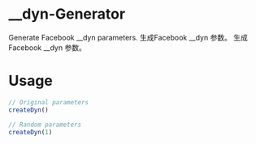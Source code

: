 # __dyn-Generator
Generate Facebook __dyn parameters. 生成Facebook __dyn 参数。 生成Facebook __dyn 参数。

# Usage
```JavaScript
// Original parameters
createDyn()

// Random parameters
createDyn(1)
```
